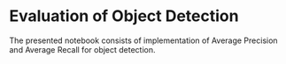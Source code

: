 # Evaluation of Object Detection

The presented notebook consists of implementation of Average Precision and Average Recall for object detection. 
